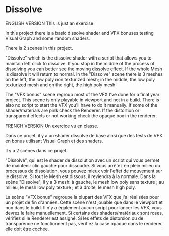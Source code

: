 # Dissolve
ENGLISH VERSION
This is just an exercise

In this project there is a basic dissolve shader and VFX bonuses testing Visual Graph and some random shaders.

There is 2 scenes in this project.

"Dissolve" which is the dissolve shader with a script that allows you to maintain left click to dissolve. If you stop in the middle of the process of dissolving you can better see the moving dissolve effect. If the whole Mesh is dissolve it will return to normal.
In the "Dissolve" scene there is 3 meshes on the left, the low poly non texturized mesh; in the middle, the low poly texturized mesh and on the right, the high poly mesh. 

The "VFX bonus" scene regroup most of the VFX I've done for a final year project. This scene is only playable in viewport and not in a build. There is also no script to start the VFX you'll have to do it manually. 
If some of the shader/materials are pink check the Renderer. If the distortion or transparent effects or not working check the opaque box in the renderer.

FRENCH VERSION
Un exercice vu en classe. 

Dans ce projet, il y a un shader dissolve de base ainsi que des tests de VFX en bonus utilisant Visual Graph et des shaders.

Il y a 2 scènes dans ce projet.

"Dissolve", qui est le shader de dissolution avec un script qui vous permet de maintenir clic gauche pour dissoudre. Si vous arrêtez en plein milieu du processus de dissolution, vous pouvez mieux voir l'effet de mouvement sur le dissolve. Si tout le Mesh est dissous, il reviendra à la normale.
Dans la scène "Dissolve", il y a 3 mesh: à gauche, le mesh low poly sans texture ; au milieu, le mesh low poly texturé ; et à droite, le mesh high poly.

La scène "VFX bonus" regroupe la plupart des VFX que j'ai réalisées pour un projet de fin d'années. Cette scène n'est jouable que dans le viewport et non dans le build. Il n'y a également aucun script pour lancer les VFX, vous devrez le faire manuellement.
Si certains des shaders/matériaux sont roses, vérifiez si le Renderer est assigné. Si les effets de distorsion ou de transparence ne fonctionnent pas, vérifiez la case opaque dans le renderer, elle doit être cochée.
